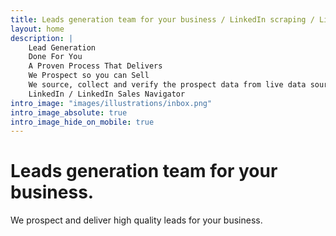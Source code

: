 ```yaml
---
title: Leads generation team for your business / LinkedIn scraping / LinkedIn Sales Navigator scraping / Web scraping
layout: home
description: |
    Lead Generation
    Done For You
    A Proven Process That Delivers
    We Prospect so you can Sell
    We source, collect and verify the prospect data from live data sources
    LinkedIn / LinkedIn Sales Navigator
intro_image: "images/illustrations/inbox.png"
intro_image_absolute: true
intro_image_hide_on_mobile: true
---
```


# Leads generation team for your business.

We prospect and deliver high quality leads for your business.
